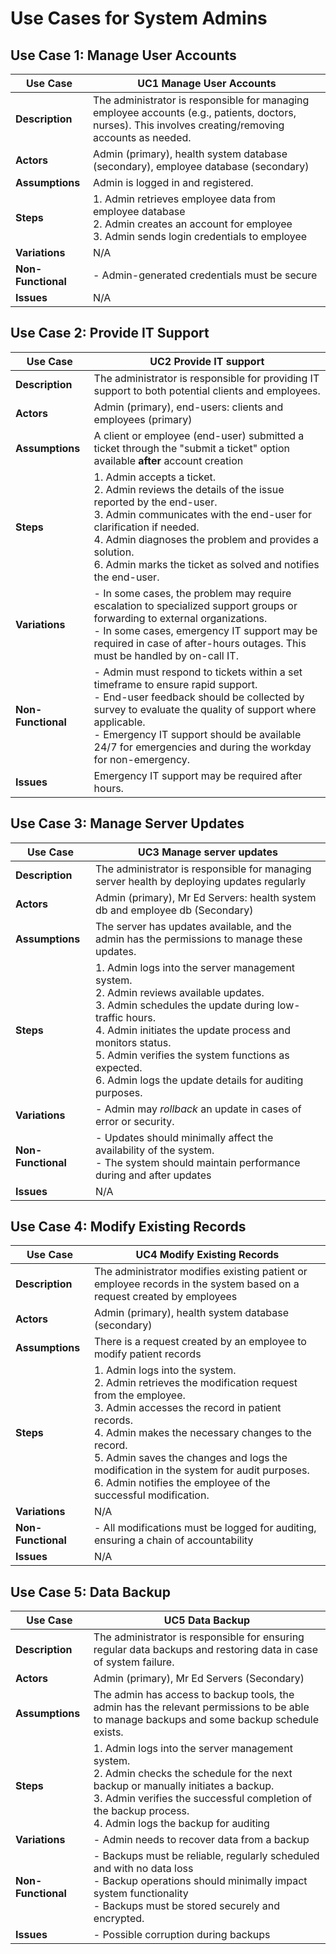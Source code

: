 # Use Cases for System Admins
## Use Case 1: Manage User Accounts

| **Use Case**       | UC1 Manage User Accounts                                                                                                                               |
| ------------------ | ------------------------------------------------------------------------------------------------------------------------------------------------------ |
| **Description**    | The administrator is responsible for managing employee accounts (e.g., patients, doctors, nurses). This involves creating/removing accounts as needed. |
| **Actors**         | Admin (primary), health system database (secondary), employee database (secondary)                                                                     |
| **Assumptions**    | Admin is logged in and registered.                                                                                                                     |
| **Steps**          | 1. Admin retrieves employee data from employee database<br>2. Admin creates an account for employee<br>3. Admin sends login credentials to employee    |
| **Variations**     | N/A                                                                                                                                                    |
| **Non-Functional** | - Admin-generated credentials must be secure                                                                                                           |
| **Issues**         | N/A                                                                                                                                                    |

## Use Case 2: Provide IT Support

| **Use Case**       | UC2 Provide IT support                                                                                                                                                                                                                                                                                         |
| ------------------ | -------------------------------------------------------------------------------------------------------------------------------------------------------------------------------------------------------------------------------------------------------------------------------------------------------------- |
| **Description**    | The administrator is responsible for providing IT support to both potential clients and employees.                                                                                                                                                                                                             |
| **Actors**         | Admin (primary), end-users: clients and employees (primary)                                                                                                                                                                                                                                                    |
| **Assumptions**    | A client or employee (end-user) submitted a ticket through the "submit a ticket" option available **after** account creation                                                                                                                                                                                   |
| **Steps**          | 1. Admin accepts a ticket.  <br>2. Admin reviews the details of the issue reported by the end-user.  <br>3. Admin communicates with the end-user for clarification if needed.  <br>4. Admin diagnoses the problem and provides a solution.  <br>6. Admin marks the ticket as solved and notifies the end-user. |
| **Variations**     | -  In some cases, the problem may require escalation to specialized support groups or forwarding to external organizations.<br>- In some cases, emergency IT support may be required in case of after-hours outages. This must be handled by on-call IT.                                                       |
| **Non-Functional** | - Admin must respond to tickets within a set timeframe to ensure rapid support.<br>- End-user feedback should be collected by survey to evaluate the quality of support where applicable.<br>- Emergency IT support should be available 24/7 for emergencies and during the workday for non-emergency.         |
| **Issues**         | Emergency IT support may be required after hours.                                                                                                                                                                                                                                                              |
## Use Case 3: Manage Server Updates

| **Use Case**       | UC3 Manage server updates                                                                                                                                                                                                                                                                                                                    |
| ------------------ | -------------------------------------------------------------------------------------------------------------------------------------------------------------------------------------------------------------------------------------------------------------------------------------------------------------------------------------------- |
| **Description**    | The administrator is responsible for managing server health by deploying updates regularly                                                                                                                                                                                                                                                   |
| **Actors**         | Admin (primary), Mr Ed Servers: health system db and employee db (Secondary)                                                                                                                                                                                                                                                                 |
| **Assumptions**    | The server has updates available, and the admin has the permissions to manage these updates.                                                                                                                                                                                                                                                 |
| **Steps**          | 1. Admin logs into the server management system.  <br>2. Admin reviews available updates.  <br>3. Admin schedules the update during low-traffic hours.  <br>4. Admin initiates the update process and monitors status.  <br>5. Admin verifies the system functions as expected.  <br>6. Admin logs the update details for auditing purposes. |
| **Variations**     | - Admin may *rollback* an update in cases of error or security.                                                                                                                                                                                                                                                                              |
| **Non-Functional** | - Updates should minimally affect the availability of the system.<br>- The system should maintain performance during and after updates                                                                                                                                                                                                       |
| **Issues**         | N/A                                                                                                                                                                                                                                                                                                                                          |
## Use Case 4: Modify Existing Records 

| **Use Case**       | UC4 Modify Existing Records                                                                                                                                                                                                                                                                                                                                                       |
| ------------------ | --------------------------------------------------------------------------------------------------------------------------------------------------------------------------------------------------------------------------------------------------------------------------------------------------------------------------------------------------------------------------------- |
| **Description**    | The administrator modifies existing patient or employee records in the system based on a request created by employees                                                                                                                                                                                                                                                             |
| **Actors**         | Admin (primary), health system database (secondary)                                                                                                                                                                                                                                                                                                                               |
| **Assumptions**    | There is a request created by an employee to modify patient records                                                                                                                                                                                                                                                                                                               |
| **Steps**          | 1. Admin logs into the system.  <br>2. Admin retrieves the modification request from the employee.    <br>3. Admin accesses the record in patient records.<br>4. Admin makes the necessary changes to the record.  <br>5. Admin saves the changes and logs the modification in the system for audit purposes.  <br>6. Admin notifies the employee of the successful modification. |
| **Variations**     | N/A                                                                                                                                                                                                                                                                                                                                                                               |
| **Non-Functional** | - All modifications must be logged for auditing, ensuring a chain of accountability                                                                                                                                                                                                                                                                                               |
| **Issues**         | N/A                                                                                                                                                                                                                                                                                                                                                                               |

## Use Case 5: Data Backup 

| **Use Case**       | UC5 Data Backup                                                                                                                                                                                                                                           |
| ------------------ | --------------------------------------------------------------------------------------------------------------------------------------------------------------------------------------------------------------------------------------------------------- |
| **Description**    | The administrator is responsible for ensuring regular data backups and restoring data in case of system failure.                                                                                                                                          |
| **Actors**         | Admin (primary), Mr Ed Servers (Secondary)                                                                                                                                                                                                                |
| **Assumptions**    | The admin has access to backup tools, the admin has the relevant permissions to be able to manage backups and some backup schedule exists.                                                                                                                |
| **Steps**          | 1. Admin logs into the server management system.  <br>2. Admin checks the schedule for the next backup or manually initiates a backup.  <br>3. Admin verifies the successful completion of the backup process.  <br>4. Admin logs the backup for auditing |
| **Variations**     | - Admin needs to recover data from a backup                                                                                                                                                                                                               |
| **Non-Functional** | - Backups must be reliable, regularly scheduled and with no data loss<br>- Backup operations should minimally impact system functionality<br>- Backups must be stored securely and encrypted.                                                             |
| **Issues**         | - Possible corruption during backups                                                                                                                                                                                                                      |



